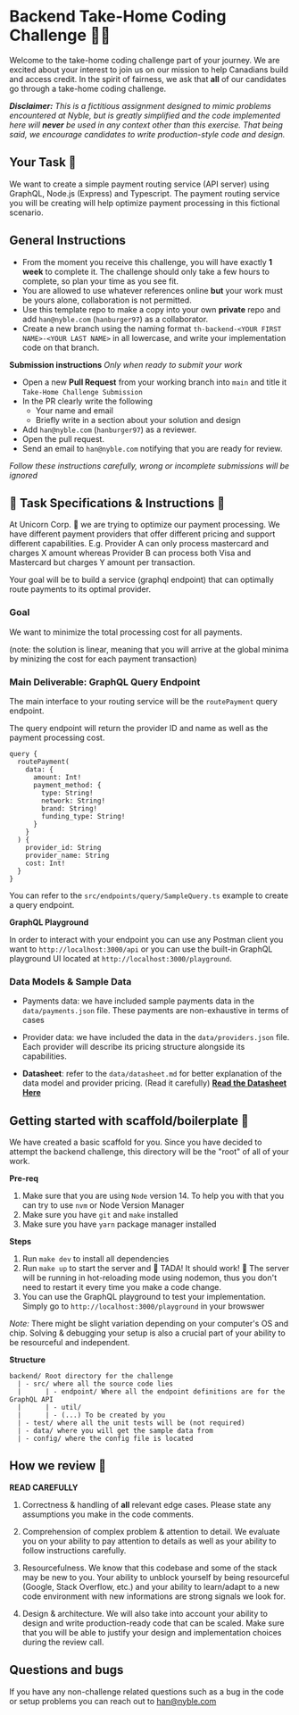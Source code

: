 # Backend Take-Home Coding Challenge 🧑‍💻


Welcome to the take-home coding challenge part of your journey. We are excited about your interest to join us on our mission to help Canadians build and access credit.
In the spirit of fairness, we ask that **all** of our candidates go through a take-home coding challenge. 

_**Disclaimer:** This is a fictitious assignment designed to mimic problems encountered at Nyble, but is greatly simplified and the code implemented here will **never** be used in any context other than this exercise. That being said, we encourage candidates to write production-style code and design._


## Your Task 🔨

We want to create a simple payment routing service (API server) using GraphQL, Node.js (Express) and Typescript.
The payment routing service you will be creating will help optimize payment processing in this fictional scenario.

## General Instructions



* From the moment you receive this challenge, you will have exactly __1 week__ to complete it. The challenge should only take a few hours to complete, so plan your time as you see fit.
* You are allowed to use whatever references online __but__ your work must be yours alone, collaboration is not permitted.
* Use this template repo to make a copy into your own **private** repo and add `han@nyble.com` (`hanburger97`) as a collaborator. 
* Create a new branch using the naming format `th-backend-<YOUR FIRST NAME>-<YOUR LAST NAME>` in all lowercase, and write your implementation code on that branch.

**Submission instructions**
_Only when ready to submit your work_

* Open a new **Pull Request** from your working branch into `main` and title it `Take-Home Challenge Submission`
* In the PR clearly write the following
  * Your name and email
  * Briefly write in a section about your solution and design
* Add `han@nyble.com` (`hanburger97`) as a reviewer.
* Open the pull request.
* Send an email to `han@nyble.com` notifying that you are ready for review.

_Follow these instructions carefully, wrong or incomplete submissions will be ignored_


## 🚧 Task Specifications & Instructions 🚧


At Unicorn Corp. 🦄 we are trying to optimize our payment processing. We have different payment providers that offer different pricing and support different capabilities. E.g. Provider A can only process mastercard and charges X amount whereas Provider B can process both Visa and Mastercard but charges Y amount per transaction.

Your goal will be to build a service (graphql endpoint) that can optimally route payments to its optimal provider. 

### Goal 

We want to minimize the total processing cost for all payments. 

(note: the solution is linear, meaning that you will arrive at the global minima by minizing the cost for each payment transaction)

### Main Deliverable: GraphQL Query Endpoint

The main interface to your routing service will be the `routePayment` query endpoint. 

The query endpoint will return the provider ID and name as well as the payment processing cost. 

```{gql}
query {
  routePayment(
    data: {
      amount: Int!
      payment_method: {
        type: String!
        network: String!
        brand: String!
        funding_type: String!
      }
    }
  ) {
    provider_id: String
    provider_name: String
    cost: Int!
  }
}

```

You can refer to the `src/endpoints/query/SampleQuery.ts` example to create a query endpoint. 

**GraphQL Playground**

In order to interact with your endpoint you can use any Postman client you want to `http://localhost:3000/api` or you can use the built-in GraphQL playground UI located at `http://localhost:3000/playground`.


### Data Models & Sample Data 

* Payments data: we have included sample payments data in the `data/payments.json` file. These payments are non-exhaustive in terms of cases

* Provider data: we have included the data in the `data/providers.json` file. Each provider will describe its pricing structure alongside its capabilities. 

* **Datasheet**: refer to the `data/datasheet.md` for better explanation of the data model and provider pricing. (Read it carefully) [**Read the Datasheet Here**](https://github.com/nyble/backend-challenge/blob/main/data/datasheet.md)


## Getting started with scaffold/boilerplate 🚀

We have created a basic scaffold for you. Since you have decided to attempt the backend challenge, this directory will be the "root" of all of your work.

**Pre-req**
1. Make sure that you are using `Node` version 14. To help you with that you can try to use `nvm` or Node Version Manager
2. Make sure you have `git` and `make` installed
3. Make sure you have `yarn` package manager installed

**Steps**
1. Run `make dev` to install all dependencies 
2. Run `make up` to start the server and 🎉 TADA! It should work! 🎉 The server will be running in hot-reloading mode using nodemon, thus you don't need to restart it every time you make a code change.
3. You can use the GraphQL playground to test your implementation. Simply go to `http://localhost:3000/playground` in your browswer 

*Note:* There might be slight variation depending on your computer's OS and chip. Solving & debugging your setup is also a crucial part of your ability to be resourceful and independent.

**Structure**

```
backend/ Root directory for the challenge
  | - src/ where all the source code lies
  |      | - endpoint/ Where all the endpoint definitions are for the GraphQL API
  |      | - util/
  |      | - (...) To be created by you
  | - test/ where all the unit tests will be (not required)
  | - data/ where you will get the sample data from
  | - config/ where the config file is located
```

## How we review 🧐

**READ CAREFULLY**

1. Correctness & handling of **all** relevant edge cases. Please state any assumptions you make in the code comments.

2. Comprehension of complex problem & attention to detail. We evaluate you on your ability to pay attention to details as well as your ability to follow instructions carefully.

3. Resourcefulness. We know that this codebase and some of the stack may be new to you. Your ability to unblock yourself by being resourceful (Google, Stack Overflow, etc.) and your ability to learn/adapt to a new code environment with new informations are strong signals we look for.

4. Design & architecture. We will also take into account your ability to design and write production-ready code that can be scaled. Make sure that you will be able to justify your design and implementation choices during the review call.


## Questions and bugs

If you have any non-challenge related  questions such as a bug in the code or setup problems you can reach out to han@nyble.com
